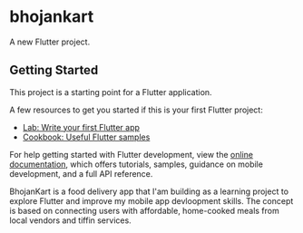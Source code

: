 # bhojankart

A new Flutter project.

## Getting Started

This project is a starting point for a Flutter application.

A few resources to get you started if this is your first Flutter project:

- [Lab: Write your first Flutter app](https://docs.flutter.dev/get-started/codelab)
- [Cookbook: Useful Flutter samples](https://docs.flutter.dev/cookbook)

For help getting started with Flutter development, view the
[online documentation](https://docs.flutter.dev/), which offers tutorials,
samples, guidance on mobile development, and a full API reference.
<p>BhojanKart is a food delivery app that I'am building as a learning project to explore Flutter and improve my mobile app devloopment skills. The concept is based on connecting users with affordable, home-cooked meals from local vendors and tiffin services.</p>
